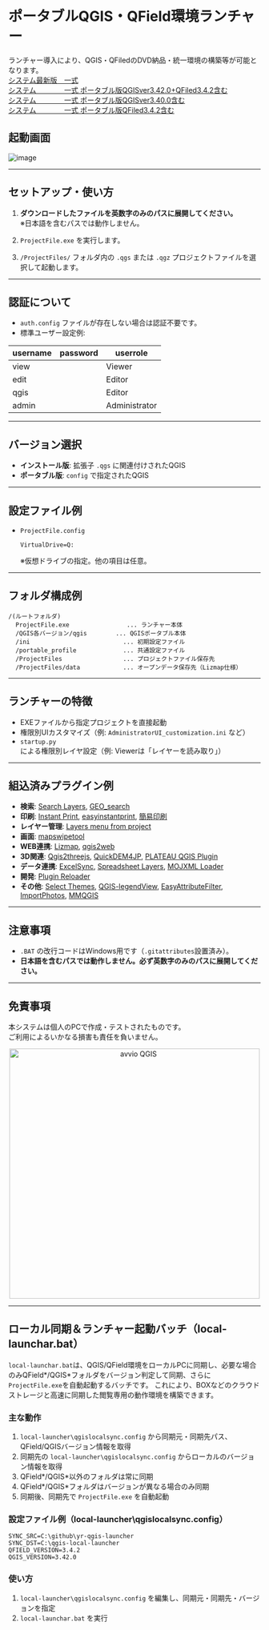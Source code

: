 # ポータブルQGIS・QField環境ランチャー

  ランチャー導入により、QGIS・QFiledのDVD納品・統一環境の構築等が可能となります。  
  [システム最新版　一式](https://github.com/yamamoto-ryuzo/yr-qgis-launcher/archive/refs/heads/main.zip)  
  [システム　　　　一式 ポータブル版QGISver3.42.0+QFiled3.4.2含む](https://1drv.ms/u/c/cbbfeab49e70546f/EeP0kFMfp3hDp6NourqA9TABu9P4Ez0D6bDBP-kPdfCi2g)  
  [システム　　　　一式 ポータブル版QGISver3.40.0含む](https://1drv.ms/u/c/cbbfeab49e70546f/Ebzf1zbg_YtPmk5HhNcgucwB6GtusI6YXNKs_MMXKNo2PA)  
  [システム　　　　一式 ポータブル版QFiled3.4.2含む](https://1drv.ms/u/c/cbbfeab49e70546f/EUv4Xt-05ihEiJgXjchBc9UB7Fyjwk6Y7eJKwbiPRkcYEw?e=AMnNSe)    
## 起動画面

![image](https://github.com/user-attachments/assets/a3b96028-f40d-4d57-999d-f3b12d625344)

---

## セットアップ・使い方

1. **ダウンロードしたファイルを英数字のみのパスに展開してください。**  
   ※日本語を含むパスでは動作しません。

2. `ProjectFile.exe` を実行します。

3. `/ProjectFiles/` フォルダ内の `.qgs` または `.qgz` プロジェクトファイルを選択して起動します。

---

## 認証について

- `auth.config` ファイルが存在しない場合は認証不要です。
- 標準ユーザー設定例:

| username | password | userrole      |
| -------- | -------- | ------------- |
| view     |          | Viewer        |
| edit     |          | Editor        |
| qgis     |          | Editor        |
| admin    |          | Administrator |

---

## バージョン選択

- **インストール版**: 拡張子 `.qgs` に関連付けされたQGIS
- **ポータブル版**: `config` で指定されたQGIS

---

## 設定ファイル例

- `ProjectFile.config`
  ```
  VirtualDrive=Q:
  ```
  ※仮想ドライブの指定。他の項目は任意。

---

## フォルダ構成例

```
/(ルートフォルダ)
  ProjectFile.exe                ... ランチャー本体
  /QGIS各バージョン/qgis        ... QGISポータブル本体
  /ini                          ... 初期設定ファイル
  /portable_profile             ... 共通設定ファイル
  /ProjectFiles                 ... プロジェクトファイル保存先
  /ProjectFiles/data            ... オープンデータ保存先（Lizmap仕様）
```

---

## ランチャーの特徴

- EXEファイルから指定プロジェクトを直接起動
- 権限別UIカスタマイズ（例: `AdministratorUI_customization.ini` など）
- `startup.py` による権限別レイヤ設定（例: Viewerは「レイヤーを読み取り」）

---

## 組込済みプラグイン例

- **検索**: [Search Layers](https://github.com/NationalSecurityAgency/qgis-searchlayers-plugin), [GEO_search](https://github.com/yamamoto-ryuzo/GEO-search-plugin)
- **印刷**: [Instant Print](https://github.com/sourcepole/qgis-instantprint-plugin), [easyinstantprint](https://github.com/yamamoto-ryuzo/yr-qgis-easyinstantprint), [簡易印刷](https://github.com/yamamoto-ryuzo/easyprint-feature-qgis3)
- **レイヤー管理**: [Layers menu from project](https://github.com/xcaeag/MenuFromProject-Qgis-Plugin)
- **画面**: [mapswipetool](https://github.com/lmotta/mapswipetool_plugin)
- **WEB連携**: [Lizmap](https://github.com/3liz/lizmap-plugin), [qgis2web](https://github.com/qgis2web/qgis2web)
- **3D関連**: [Qgis2threejs](https://github.com/minorua/Qgis2threejs), [QuickDEM4JP](https://github.com/MIERUNE/QuickDEM4JP), [PLATEAU QGIS Plugin](https://github.com/Project-PLATEAU/plateau-qgis-plugin)
- **データ連携**: [ExcelSync](https://github.com/opengisch/qgis_excel_sync), [Spreadsheet Layers](https://github.com/camptocamp/QGIS-SpreadSheetLayers), [MOJXML Loader](https://github.com/MIERUNE/qgis-mojxml-plugin)
- **開発**: [Plugin Reloader](https://github.com/borysiasty/plugin_reloader)
- **その他**: [Select Themes](https://github.com/Amphibitus/selectThemes), [QGIS-legendView](https://github.com/yamamoto-ryuzo/QGIS-legendView), [EasyAttributeFilter](https://github.com/Orbitalnet-incs/EasyAttributeFilter), [ImportPhotos](https://github.com/KIOS-Research/ImportPhotos/), [MMQGIS](https://michaelminn.com/linux/mmqgis/)

---

## 注意事項

- `.BAT` の改行コードはWindows用です（`.gitattributes`設置済み）。
- **日本語を含むパスでは動作しません。必ず英数字のみのパスに展開してください。**

---

## 免責事項

本システムは個人のPCで作成・テストされたものです。  
ご利用によるいかなる損害も責任を負いません。

<p align="center">
  <a href="https://giphy.com/explore/free-gif" target="_blank">
    <img src="https://github.com/yamamoto-ryuzo/QGIS_portable_3x/raw/master/imgs/giphy.gif" width="500" title="avvio QGIS">
  </a>
</p>

---

## ローカル同期＆ランチャー起動バッチ（local-launchar.bat）

`local-launchar.bat`は、QGIS/QField環境をローカルPCに同期し、必要な場合のみQField*/QGIS*フォルダをバージョン判定して同期、さらに`ProjectFile.exe`を自動起動するバッチです。
これにより、BOXなどのクラウドストレージと高速に同期した閲覧専用の動作環境を構築できます。

### 主な動作

1. `local-launcher\qgislocalsync.config` から同期元・同期先パス、QField/QGISバージョン情報を取得
2. 同期先の `local-launcher\qgislocalsync.config` からローカルのバージョン情報を取得
3. QField*/QGIS*以外のフォルダは常に同期
4. QField*/QGIS*フォルダはバージョンが異なる場合のみ同期
5. 同期後、同期先で `ProjectFile.exe` を自動起動

### 設定ファイル例（local-launcher\qgislocalsync.config）

```
SYNC_SRC=C:\github\yr-qgis-launcher
SYNC_DST=C:\qgis-local-launcher
QFIELD_VERSION=3.4.2
QGIS_VERSION=3.42.0
```

### 使い方

1. `local-launcher\qgislocalsync.config` を編集し、同期元・同期先・バージョンを指定
2. `local-launchar.bat` を実行

